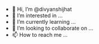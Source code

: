 - 👋 Hi, I’m @divyanshijhat
- 👀 I’m interested in ...
- 🌱 I’m currently learning ...
- 💞️ I’m looking to collaborate on ...
- 📫 How to reach me ...

<!---
divyanshijhat/divyanshijhat is a ✨ special ✨ repository because its `README.md` (this file) appears on your GitHub profile.
You can click the Preview link to take a look at your changes.
--->
